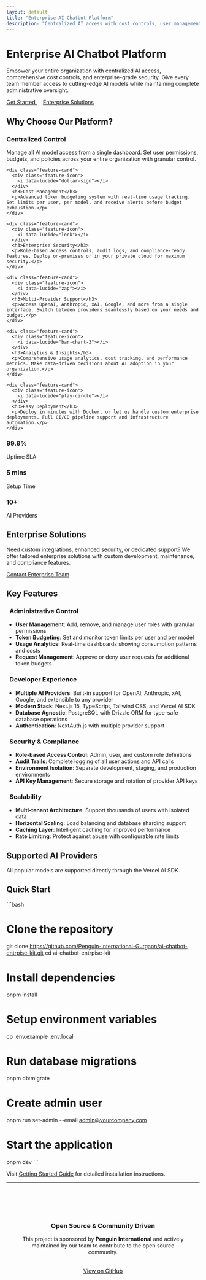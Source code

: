 ```yaml
---
layout: default
title: "Enterprise AI Chatbot Platform"
description: "Centralized AI access with cost controls, user management, and enterprise-grade security for teams"
---
```


<div class="hero">
  <h1>Enterprise AI Chatbot Platform</h1>
  <p>Empower your entire organization with centralized AI access, comprehensive cost controls, and enterprise-grade security. Give every team member access to cutting-edge AI models while maintaining complete administrative oversight.</p>
  <a href="/ai-chatbot-entrpise-kit/docs/getting-started" class="cta-button">
    <i data-lucide="rocket"></i>
    Get Started
  </a>
  <a href="/ai-chatbot-entrpise-kit/enterprise" class="cta-button" style="background: transparent; border: 2px solid var(--accent-blue); color: var(--accent-blue); margin-left: 1rem;">
    <i data-lucide="building-2"></i>
    Enterprise Solutions
  </a> 
</div>

<div class="features">
  <h2>Why Choose Our Platform?</h2>
  <div class="feature-grid">
    <div class="feature-card">
      <div class="feature-icon">
        <i data-lucide="shield-check"></i>
      </div>
      <h3>Centralized Control</h3>
      <p>Manage all AI model access from a single dashboard. Set user permissions, budgets, and policies across your entire organization with granular control.</p>
    </div>
    
    <div class="feature-card">
      <div class="feature-icon">
        <i data-lucide="dollar-sign"></i>
      </div>
      <h3>Cost Management</h3>
      <p>Advanced token budgeting system with real-time usage tracking. Set limits per user, per model, and receive alerts before budget exhaustion.</p>
    </div>
    
    <div class="feature-card">
      <div class="feature-icon">
        <i data-lucide="lock"></i>
      </div>
      <h3>Enterprise Security</h3>
      <p>Role-based access controls, audit logs, and compliance-ready features. Deploy on-premises or in your private cloud for maximum security.</p>
    </div>
    
    <div class="feature-card">
      <div class="feature-icon">
        <i data-lucide="zap"></i>
      </div>
      <h3>Multi-Provider Support</h3>
      <p>Access OpenAI, Anthropic, xAI, Google, and more from a single interface. Switch between providers seamlessly based on your needs and budget.</p>
    </div>
    
    <div class="feature-card">
      <div class="feature-icon">
        <i data-lucide="bar-chart-3"></i>
      </div>
      <h3>Analytics & Insights</h3>
      <p>Comprehensive usage analytics, cost tracking, and performance metrics. Make data-driven decisions about AI adoption in your organization.</p>
    </div>
    
    <div class="feature-card">
      <div class="feature-icon">
        <i data-lucide="play-circle"></i>
      </div>
      <h3>Easy Deployment</h3>
      <p>Deploy in minutes with Docker, or let us handle custom enterprise deployments. Full CI/CD pipeline support and infrastructure automation.</p>
    </div>
  </div>
</div>

<div class="stats">
  <div class="stats-grid">
    <div class="stat-item">
      <h3>99.9%</h3>
      <p>Uptime SLA</p>
    </div>
    <div class="stat-item">
      <h3>5 mins</h3>
      <p>Setup Time</p>
    </div>
    <div class="stat-item">
      <h3>10+</h3>
      <p>AI Providers</p>
    </div>
  </div>
</div>

<div class="enterprise">
  <h2>Enterprise Solutions</h2>
  <p>Need custom integrations, enhanced security, or dedicated support? We offer tailored enterprise solutions with custom development, maintenance, and compliance features.</p>
  <a href="/ai-chatbot-entrpise-kit/enterprise" class="cta-button">
    <i data-lucide="phone"></i>
    Contact Enterprise Team
  </a>
</div>

## Key Features

### <i data-lucide="settings" style="width: 24px; height: 24px; color: var(--accent-blue); vertical-align: middle; margin-right: 0.5rem;"></i> **Administrative Control**

- **User Management**: Add, remove, and manage user roles with granular permissions
- **Token Budgeting**: Set and monitor token limits per user and per model
- **Usage Analytics**: Real-time dashboards showing consumption patterns and costs
- **Request Management**: Approve or deny user requests for additional token budgets

### <i data-lucide="code" style="width: 24px; height: 24px; color: var(--accent-blue); vertical-align: middle; margin-right: 0.5rem;"></i> **Developer Experience**

- **Multiple AI Providers**: Built-in support for OpenAI, Anthropic, xAI, Google, and extensible to any provider
- **Modern Stack**: Next.js 15, TypeScript, Tailwind CSS, and Vercel AI SDK
- **Database Agnostic**: PostgreSQL with Drizzle ORM for type-safe database operations
- **Authentication**: NextAuth.js with multiple provider support

### <i data-lucide="shield" style="width: 24px; height: 24px; color: var(--accent-blue); vertical-align: middle; margin-right: 0.5rem;"></i> **Security & Compliance**

- **Role-based Access Control**: Admin, user, and custom role definitions
- **Audit Trails**: Complete logging of all user actions and API calls
- **Environment Isolation**: Separate development, staging, and production environments
- **API Key Management**: Secure storage and rotation of provider API keys

### <i data-lucide="trending-up" style="width: 24px; height: 24px; color: var(--accent-blue); vertical-align: middle; margin-right: 0.5rem;"></i> **Scalability**

- **Multi-tenant Architecture**: Support thousands of users with isolated data
- **Horizontal Scaling**: Load balancing and database sharding support
- **Caching Layer**: Intelligent caching for improved performance
- **Rate Limiting**: Protect against abuse with configurable rate limits

## Supported AI Providers

All popular models are supported directly through the Vercel AI SDK.

## Quick Start

\`\`\`bash

# Clone the repository

git clone https://github.com/Penguin-International-Gurgaon/ai-chatbot-entrpise-kit.git
cd ai-chatbot-entrpise-kit

# Install dependencies

pnpm install

# Setup environment variables

cp .env.example .env.local

# Run database migrations

pnpm db:migrate

# Create admin user

pnpm run set-admin --email admin@yourcompany.com

# Start the application

pnpm dev
\`\`\`

Visit [Getting Started Guide](/ai-chatbot-entrpise-kit/docs/getting-started) for detailed installation instructions.

---

<div style="text-align: center; padding: 2rem; background: var(--bg-accent); margin-top: 3rem; border-radius: 12px; border: 1px solid var(--border-color);">
  <h3 style="color: var(--text-primary); margin-bottom: 1rem;">Open Source & Community Driven</h3>
  <p style="color: var(--text-secondary); margin-bottom: 2rem;">This project is sponsored by <strong>Penguin International</strong> and actively maintained by our team to contribute to the open source community.</p>
  <a href="https://github.com/Penguin-International-Gurgaon/ai-chatbot-entrpise-kit" class="cta-button">
    <i data-lucide="github"></i>
    View on GitHub
  </a>
</div>

<script>
  // Initialize Lucide icons after content loads
  document.addEventListener('DOMContentLoaded', function() {
    lucide.createIcons();
  });
</script>
